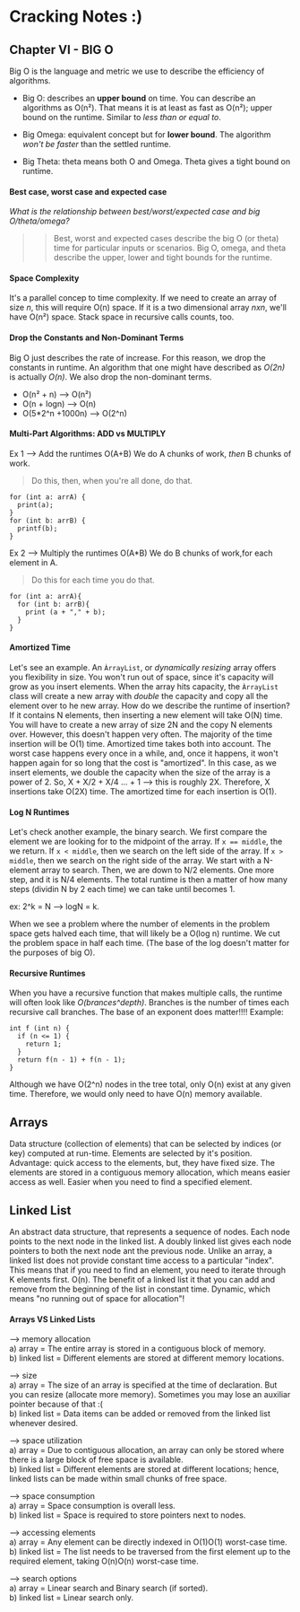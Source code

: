 # Cracking Notes :)

## Chapter VI - BIG O
Big O is the language and metric we use to describe the efficiency of algorithms. 
- Big O: describes an **upper bound** on time. You can describe an algorithms as O(n²). That means it is at least as fast as O(n²); upper bound on the runtime. Similar to _less than or equal to_.

- Big Omega: equivalent concept but for **lower bound**. The algorithm _won't be faster_ than the settled runtime.

- Big Theta: theta means both O and Omega. Theta gives a tight bound on runtime. 

#### Best case, worst case and expected case
_What is the relationship between best/worst/expected case and big O/theta/omega?_
>> Best, worst and expected cases describe the big O (or theta) time for particular inputs or scenarios.
>> Big O, omega, and theta describe the upper, lower and tight bounds for the runtime.

#### Space Complexity
It's a parallel concep to time complexity. If we need to create an array of size _n_, this will require O(n) space. If it is a two dimensional array _nxn_, we'll have O(n²) space. 
Stack space in recursive calls counts, too.

#### Drop the Constants and Non-Dominant Terms
Big O just describes the rate of increase. For this reason, we drop the constants in runtime. An algorithm that one might have described as _O(2n)_ is actually _O(n)_.
We also drop the non-dominant terms. 
- O(n² + n) --> O(n²)
- O(n + logn) --> O(n)
- O(5*2^n +1000n) --> O(2^n)

#### Multi-Part Algorithms: ADD vs MULTIPLY

Ex 1 --> Add the runtimes O(A+B)
We do A chunks of work, _then_ B chunks of work. 
> Do this, then, when you're all done, do that.
```
for (int a: arrA) {
  print(a);
}
for (int b: arrB) {
  printf(b);
}
```
Ex 2 --> Multiply the runtimes O(A*B)
We do B chunks of work,for each element in A. 
> Do this for each time you do that.
```
for (int a: arrA){
  for (int b: arrB){
    print (a + "," + b);
  }
}
```

#### Amortized Time
Let's see an example.
An ```ÀrrayList```, or _dynamically resizing_ array offers you flexibility in size. You won't run out of space, since it's capacity will grow as you insert elements.
When the array hits capacity, the ```ÀrrayList``` class will create a new array with _double_ the capacity and copy all the element over to he new array. How do we describe the runtime of insertion?
If it contains N elements, then inserting a new element will take O(N) time. You will have to create a new array of size 2N and the copy N elements over.
However, this doesn't happen very often. The majority of the time insertion will be O(1) time.
Amortized time takes both into account. The worst case happens every once in a while, and, once it happens, it won't happen again for so long that the cost is "amortized".
In this case, as we insert elements, we double the capacity when the size of the array is a power of 2.
So, X + X/2 + X/4 ... + 1 --> this is roughly 2X.
Therefore, X insertions take O(2X) time. The amortized time for each insertion is O(1).


#### Log N Runtimes
Let's check another example, the binary search.
We first compare the element we are looking for to the midpoint of the array. If ```x == middle```, the we return. If ```x < middle```, then we search on the left side of the array. If ```x > middle```, then we search on the right side of the array.
We start with a N-element array to search. Then, we are down to N/2 elements. One more step, and it is N/4 elements.
The total runtime is then a matter of how many steps (dividin N by 2 each time) we can take until becomes 1.

ex:
2^k = N --> logN = k.

When we see a problem where the number of elements in the problem space gets halved each time, that will likely be a O(log n) runtime. We cut the problem space in half each time. (The base of the log doesn't matter for the purposes of big O).


#### Recursive Runtimes
When you have a recursive function that makes multiple calls, the runtime will often look like _O(brances^depth)_. Branches is the number of times each recursive call branches. The base of an exponent does matter!!!!
Example:
```
int f (int n) {
  if (n <= 1) {
    return 1;
  }
  return f(n - 1) + f(n - 1);
}
```
Although we have O(2^n) nodes in the tree total, only O(n) exist at any given time. Therefore, we would only need to have O(n) memory available.

## Arrays 
Data structure (collection of elements) that can be selected by indices (or key) computed at run-time. Elements are selected by it's position. 
Advantage: quick access to the elements, but, they have fixed size.
The elements are stored in a contiguous memory allocation, which means easier access as well. Easier when you need to find a specified element. 

## Linked List
An abstract data structure, that represents a sequence of nodes. Each node points to the next node in the linked list. A doubly linked list gives each node pointers to both the next node ant the previous node. 
Unlike an array, a linked list does not provide constant time access to a particular "index". This means that if you need to find an element, you need to iterate through K elements first. O(n).
The benefit of a linked list it that you can add and remove from the beginning of the list in constant time. 
Dynamic, which means "no running out of space for allocation"!


#### Arrays VS Linked Lists
--> memory allocation </br>
a) array = The entire array is stored in a contiguous block of memory. </br>
b) linked list = Different elements are stored at different memory locations. </br>

--> size </br>
a) array = The size of an array is specified at the time of declaration. But you can resize (allocate more memory). Sometimes you may lose an auxiliar pointer because of that :( </br>
b) linked list = Data items can be added or removed from the linked list whenever desired. </br>

--> space utilization </br>
a) array = Due to contiguous allocation, an array can only be stored where there is a large block of free space is available. </br>
b) linked list = Different elements are stored at different locations; hence, linked lists can be made within small chunks of free space. </br>

--> space consumption </br>
a) array = Space consumption is overall less. </br>
b) linked list = Space is required to store pointers next to nodes. </br>

--> accessing elements </br>
a) array = Any element can be directly indexed in O(1)O(1) worst-case time. </br>
b) linked list = The list needs to be traversed from the first element up to the required element, taking O(n)O(n) worst-case time. </br>

--> search options </br>
a) array = Linear search and Binary search (if sorted). </br>
b) linked list = Linear search only. </br>


